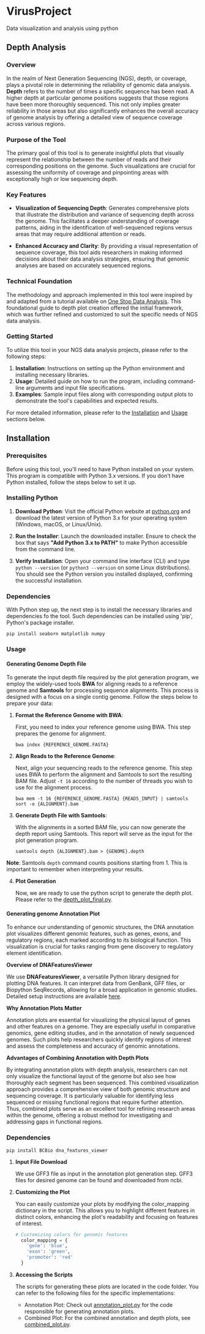 # VirusProject
Data visualization and analysis using python

## Depth Analysis ##

### Overview ###
In the realm of Next Generation Sequencing (NGS), depth, or coverage, plays a pivotal role in determining the reliability of genomic data analysis.
**Depth** refers to the number of times a specific sequence has been read. A higher depth at particular genome positions suggests that those regions have been more thoroughly sequenced.
This not only implies greater reliability in those areas but also significantly enhances the overall accuracy of genome analysis by offering a detailed view of sequence coverage across various regions.

### Purpose of the Tool ###
The primary goal of this tool is to generate insightful plots that visually represent the relationship between the number of reads and their corresponding positions on the genome.
Such visualizations are crucial for assessing the uniformity of coverage and pinpointing areas with exceptionally high or low sequencing depth.

### Key Features ###

- **Visualization of Sequencing Depth**: Generates comprehensive plots that illustrate the distribution and variance of sequencing depth across the genome.
This facilitates a deeper understanding of coverage patterns, aiding in the identification of well-sequenced regions versus areas that may require additional attention or reads.

- **Enhanced Accuracy and Clarity**: By providing a visual representation of sequence coverage, this tool aids researchers in making informed decisions about their data analysis strategies, 
ensuring that genomic analyses are based on accurately sequenced regions.

### Technical Foundation ###

The methodology and approach implemented in this tool were inspired by and adapted from a tutorial available on [One Stop Data Analysis](https://onestopdataanalysis.com/depth-plot/). 
This foundational guide to depth plot creation offered the initial framework, which was further refined and customized to suit the specific needs of NGS data analysis.

### Getting Started ###

To utilize this tool in your NGS data analysis projects, please refer to the following steps:

1. **Installation**: Instructions on setting up the Python environment and installing necessary libraries.
2. **Usage**: Detailed guide on how to run the program, including command-line arguments and input file specifications.
3. **Examples**: Sample input files along with corresponding output plots to demonstrate the tool's capabilities and expected results.

For more detailed information, please refer to the [Installation](#installation) and [Usage](#usage) sections below.


## Installation ##

### Prerequisites ###

Before using this tool, you'll need to have Python installed on your system. This program is compatible with Python 3.x versions. If you don't have Python installed, follow the steps below to set it up. 

### Installing Python ###

1. **Download Python**: Visit the official Python website at [python.org](https://www.python.org/) and download the latest version of Python 3.x for your operating system (Windows, macOS, or Linux/Unix).

2. **Run the Installer**: Launch the downloaded installer. Ensure to check the box that says **"Add Python 3.x to PATH"** to make Python accessible from the command line.

3. **Verify Installation**: Open your command line interface (CLI) and type `python --version` (or `python3 --version` on some Linux distributions). 
You should see the Python version you installed displayed, confirming the successful installation.

### Dependencies ###
With Python step up, the next step is to install the necessary libraries and dependencies fo the tool.
Such dependencies can be installed using 'pip', Python's package installer.
```
pip install seaborn matplotlib numpy
```

### Usage ###

#### Generating Genome Depth File ####

To generate the input depth file required by the plot generation program, we employ the widely-used tools **BWA** for aligning reads to a reference genome and **Samtools** for processing sequence alignments. This process is designed with a focus on a single contig genome. Follow the steps below to prepare your data:

1. **Format the Reference Genome with BWA**:
   
   First, you need to index your reference genome using BWA. This step prepares the genome for alignment.
   
   ```
   bwa index {REFERENCE_GENOME.FASTA}
   ```

2. **Align Reads to the Reference Genome**:
   
   Next, align your sequencing reads to the reference genome. This step uses BWA to perform the alignment and Samtools to sort the resulting BAM file. Adjust `-t 16` according to the number of threads you wish to use for the alignment process.
   
   ```
   bwa mem -t 16 {REFERENCE_GENOME.FASTA} {READS_INPUT} | samtools sort -o {ALIGNMENT}.bam
   ```

3. **Generate Depth File with Samtools**:
   
   With the alignments in a sorted BAM file, you can now generate the depth report using Samtools. This report will serve as the input for the plot generation program.
   
   ```
   samtools depth {ALIGNMENT}.bam > {GENOME}.depth
   ```

**Note**: Samtools `depth` command counts positions starting from 1. This is important to remember when interpreting your results.

4. **Plot Generation**

   Now, we are ready to use the python script to generate the depth plot. Please refer to the [depth_plot_final.py](./code/depth_plot_final.py).

#### Generating genome Annotation Plot ####

   To enhance our understanding of genomic structures, the DNA annotation plot visualizes different genomic features, such as genes, exons, and regulatory regions, each marked according to its biological function. This visualization is crucial for tasks ranging from gene discovery to regulatory element identification.
   
   **Overview of DNAFeaturesViewer**
   
   We use **DNAFeaturesViewer**, a versatile Python library designed for plotting DNA features. It can interpret data from GenBank, GFF files, or Biopython SeqRecords, allowing for a broad application in genomic studies. Detailed setup instructions are available [here](https://edinburgh-genome-foundry.github.io/DnaFeaturesViewer/).
   
   **Why Annotation Plots Matter**
   
   Annotation plots are essential for visualizing the physical layout of genes and other features on a genome. They are especially useful in comparative genomics, gene editing studies, and in the annotation of newly sequenced genomes. Such plots help researchers quickly identify regions of interest and assess the completeness and accuracy of genomic annotations.
   
   **Advantages of Combining Annotation with Depth Plots**
   
   By integrating annotation plots with depth analysis, researchers can not only visualize the functional layout of the genome but also see how thoroughly each segment has been sequenced. This combined visualization approach provides a comprehensive view of both genomic structure and sequencing coverage. It is particularly valuable for identifying less sequenced or missing functional regions that require further attention. Thus, combined plots serve as an excellent tool for refining research areas within the genome, offering a robust method for investigating and addressing gaps in functional regions.

### Dependencies ###

```
pip install BCBio dna_features_viewer
```

1. **Input File Download**
   
   We use GFF3 file as input in the annotation plot generation step. GFF3 files for desired genome can be found and downloaded from ncbi.
   
2. **Customizing the Plot**

   You can easily customize your plots by modifying the color_mapping dictionary in the script. This allows you to highlight different features in distinct colors, enhancing the plot's readability and focusing on features of interest.
   ```python
   # Customizing colors for genomic features
     color_mapping = {
       'gene': 'blue',
       'exon': 'green',
       'promoter': 'red'
     }
   
3. **Accessing the Scripts**

   The scripts for generating these plots are located in the code folder. You can refer to the following files for the specific implementations:

   * Annotation Plot: Check out [annotation_plot.py](./code/annotation_plot.py) for the code responsible for generating annotation plots.
   * Combined Plot: For the combined annotation and depth plots, see [combined_plot.py](./code/combined_plot.py).
